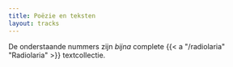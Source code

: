 ```yaml
---
title: Poëzie en teksten
layout: tracks
---
```


De onderstaande nummers zijn *bijna* complete {{< a "/radiolaria" "Radiolaria" >}} textcollectie.
